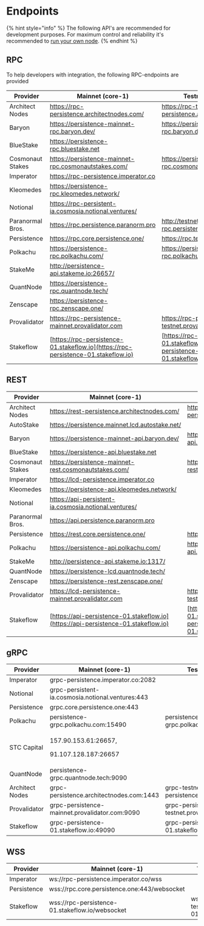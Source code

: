 # Endpoints

{% hint style="info" %}
The following API's are recommended for development purposes. For maximum control and reliability it's recommended to [run your own node](../nodes-and-endpoints/setup.md).
{% endhint %}

## RPC

To help developers with integration, the following RPC-endpoints are provided

| Provider            | Mainnet (core-1)                                      | Testnet (test-core-1)                                |
| ------------------- | ----------------------------------------------------- | ---------------------------------------------------- |
| Architect Nodes     | https://rpc-persistence.architectnodes.com/           | https://rpc-testnet-persistence.architectnodes.com/  |
| Baryon              | https://persistence-mainnet-rpc.baryon.dev/           | https://persistence-testnet-rpc.baryon.dev/          |
| BlueStake           | https://persistence-rpc.bluestake.net                 |                                                      |
| Cosmonaut Stakes    | https://persistence-mainnet-rpc.cosmonautstakes.com/  | https://persistence-testnet-rpc.cosmonautstakes.com/ |
| Imperator           | https://rpc-persistence.imperator.co                  |                                                      |
| Kleomedes           | https://persistence-rpc.kleomedes.network/            |                                                      |
| Notional            | https://rpc-persistent-ia.cosmosia.notional.ventures/ |                                                      |
| Paranormal Bros.    | https://rpc.persistence.paranorm.pro                  | http://testnet-rpc.persistence.paranorm.pro:24657/   |
| Persistence         | https://rpc.core.persistence.one/                     | https://rpc.testnet.persistence.one/                 |
| Polkachu            | https://persistence-rpc.polkachu.com/                 | https://persistence-testnet-rpc.polkachu.com/        |
| StakeMe             | http://persistence-api.stakeme.io:26657/              |                                                      |
| QuantNode           | https://persistence-rpc.quantnode.tech/               |                                                      |
| Zenscape            | https://persistence-rpc.zenscape.one/                 |                                                      |
| Provalidator        | https://rpc-persistence-mainnet.provalidator.com      | https://rpc-persistence-testnet.provalidator.com     |
| Stakeflow        | [https://rpc-persistence-01.stakeflow.io](https://rpc-persistence-01.stakeflow.io)      | [https://rpc-persistence-testnet-01.stakeflow.io/](https://rpc-persistence-testnet-01.stakeflow.io/)     |

## REST

| Provider         | Mainnet (core-1)                                      | Testnet (test-core-1)                                 |
| ---------------- | ----------------------------------------------------- | ----------------------------------------------------- |
| Architect Nodes  | https://rest-persistence.architectnodes.com/          | https://rest-testnet-persistence.architectnodes.com/  |
| AutoStake        | https://persistence.mainnet.lcd.autostake.net/        |                                                       |
| Baryon           | https://persistence-mainnet-api.baryon.dev/           | https://persistence-testnet-api.baryon.dev/           |
| BlueStake        | https://persistence-api.bluestake.net                 |                                                       |
| Cosmonaut Stakes | https://persistence-mainnet-rest.cosmonautstakes.com/ | https://persistence-testnet-rest.cosmonautstakes.com/ |
| Imperator        | https://lcd-persistence.imperator.co                  |                                                       |
| Kleomedes        | https://persistence-api.kleomedes.network/            |                                                       |
| Notional         | https://api-persistent-ia.cosmosia.notional.ventures/ |                                                       |
| Paranormal Bros. | https://api.persistence.paranorm.pro                  |                                                       |
| Persistence      | https://rest.core.persistence.one/                    | https://rest.testnet.persistence.one/                 |
| Polkachu         | https://persistence-api.polkachu.com/                 | https://persistence-testnet-api.polkachu.com/         |
| StakeMe          | http://persistence-api.stakeme.io:1317/               |                                                       |
| QuantNode        | https://persistence-lcd.quantnode.tech/               |                                                       |
| Zenscape         | https://persistence-rest.zenscape.one/                |                                                       |
| Provalidator     | https://lcd-persistence-mainnet.provalidator.com      | https://lcd-persistence-testnet.provalidator.com      |
| Stakeflow     | [https://api-persistence-01.stakeflow.io](https://api-persistence-01.stakeflow.io)      | [https://api-persistence-testnet-01.stakeflow.io/](https://api-persistence-testnet-01.stakeflow.io/)      |

## gRPC

| Provider         | Mainnet (core-1)                                        | Testnet (test-core-1)                            |
| ---------------- | ------------------------------------------------------- | ------------------------------------------------ |
| Imperator        | grpc-persistence.imperator.co:2082                      |                                                  |
| Notional         | grpc-persistent-ia.cosmosia.notional.ventures:443       |                                                  |
| Persistence      | grpc.core.persistence.one:443                           |                                                  |
| Polkachu         | persistence-grpc.polkachu.com:15490                     | persistence-testnet-grpc.polkachu.com:15490      |
| STC Capital      | <p>157.90.153.61:26657, </p><p>91.107.128.187:26657</p> |                                                  |
| QuantNode        | persistence-grpc.quantnode.tech:9090                    |                                                  |
| Architect Nodes  | grpc-persistence.architectnodes.com:1443                | grpc-testnet-persistence.architectnodes.com:1443 |
| Provalidator     | grpc-persistence-mainnet.provalidator.com:9090          | grpc-persistence-testnet.provalidator.com:10057  |
| Stakeflow     | grpc-persistence-01.stakeflow.io:49090          | grpc-persistence-testnet-01.stakeflow.io:19002  |

## WSS

| Provider    | Mainnet (core-1)                             | Testnet (test-core-1) |
| ----------- | -------------------------------------------- | --------------------- |
| Imperator   | ws://rpc-persistence.imperator.co/wss        |                       |
| Persistence | wss://rpc.core.persistence.one:443/websocket |                       |
| Stakeflow | wss://rpc-persistence-01.stakeflow.io/websocket | wss://rpc-persistence-testnet-01.stakeflow.io/websocket                       |





